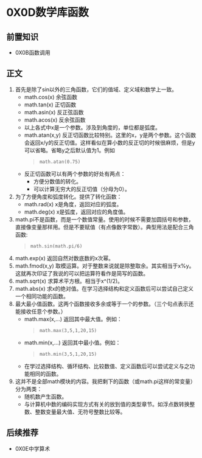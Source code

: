 # 0X0D数学库函数
## 前置知识
* 0X0B函数调用
## 正文
1. 首先是除了sin以外的三角函数，它们的值域、定义域和数学上一致。
    * math.cos(x) 余弦函数
    * math.tan(x) 正切函数
    * math.asin(x) 反正弦函数
    * math.acos(x) 反余弦函数
    * 以上各式中x是一个参数。涉及到角度的，单位都是弧度。
    * math.atan(x,y) 反正切函数比较特别。这里的x，y是两个参数。这个函数会返回x/y的反正切值。这样看似在算小数的反正切的时候很麻烦，但是y可以省略。省略y之后默认值为1。例如
        >```
        >math.atan(0.75)
        >```
    * 反正切函数可以有两个参数的好处有两点：
        + 方便分数值的转化。
        + 可以计算无穷大的反正切值（分母为0）。
2. 为了方便角度和弧度转化。提供了转化函数：
    * math.rad(x) x是角度，返回对应的弧度。
    * math.deg(x) x是弧度，返回对应的角度值。
3. math.pi不是函数，而是一个数值常量。使用的时候不需要加圆括号和参数，直接像变量那样用。但是不要赋值（有点像数字常数）。典型用法是配合三角函数:
    >```
    >math.sin(math.pi/6)
    >```
4. math.exp(x) 返回自然对数底数的x次幂。
5. math.fmod(x,y) 取模运算。对于整数来说就是除整取余。其实相当于x%y。这就再次印证了我说的可以把运算符看作是简写的函数。
6. math.sqrt(x) 求算术平方根。相当于x^(1/2)。
7. math.abs(x) 求x的绝对值。在学习选择结构和定义函数后可以尝试自己定义一个相同功能的函数。
8. 最大最小值函数。这两个函数接收多余或等于一个的参数。（三个句点表示还能接收任意个参数。）
    * math.max(x,...) 返回其中最大值。例如：
        >```
        >math.max(3,5,1,20,15)
        >```
    * math.min(x,...) 返回其中最小值。例如：
        >```
        >math.min(3,5,1,20,15)
        >```
    * 在学过选择结构、循环结构、比较数值、定义函数后可以尝试定义与之功能相同的函数。
9. 这并不是全部math模块的内容。我把剩下的函数（或math.pi这样的常变量）分为两类：
    * 随机数产生函数。
    * 与计算机中数的编码实现方式有关的放到值的类型章节。如浮点数转换整数、整数变量最大值、无符号整数比较等。
## 后续推荐
* 0X0E中学算术